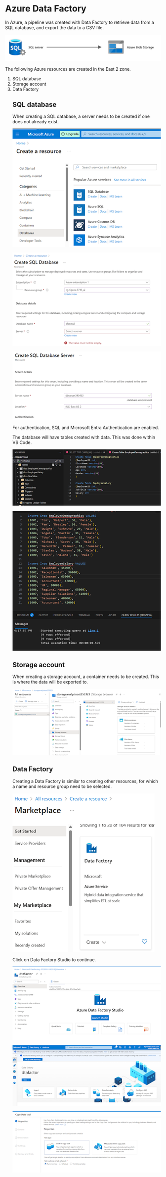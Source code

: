 # Azure Data Factory

In Azure, a pipeline was created with Data Factory to retrieve data from a SQL database, and export the data to a CSV file.
<p><img src="https://github.com/tipros/Portfolio/blob/main/Projects/Azure/Images/SQLToBlob.png"/></p>

<p>
The following Azure resources are created in the East 2 zone.
<ol>
<li>SQL database</li>
<li>Storage account</li>
<li>Data Factory</li>
</lo>
</p>
  
## SQL database
When creating a SQL database, a server needs to be created if one does not already exist. 
<p><img src="https://github.com/tipros/Portfolio/blob/main/Projects/Azure/Images/CreateDatabase.png"/></p>
<p><img src="https://github.com/tipros/Portfolio/blob/main/Projects/Azure/Images/DBCreationForm.png"/></p>
<p><img src="https://github.com/tipros/Portfolio/blob/main/Projects/Azure/Images/DBServerForm.png"/></p>
For authentication, SQL and Microsoft Entra Authentication are enabled. 

The database will have tables created with data. This was done within VS Code.
<p><img src="https://github.com/tipros/Portfolio/blob/main/Projects/Azure/Images/VSCodeCreateTables.png"/></p>
<p><img src="https://github.com/tipros/Portfolio/blob/main/Projects/Azure/Images/VSCodeInsertData.png"/></p>

## Storage account
When creating a storage account, a container needs to be created. This is where the data will be exported to.
<p><img src="https://github.com/tipros/Portfolio/blob/main/Projects/Azure/Images/StorageandContainer.png"/></p>

## Data Factory
Creating a Data Factory is similar to creating other resources, for which a name and resource group need to be selected.
<p><img src="https://github.com/tipros/Portfolio/blob/main/Projects/Azure/Images/CreateDataFactor.png"/></p>
Click on Data Factory Studio to continue.
<p><img src="https://github.com/tipros/Portfolio/blob/main/Projects/Azure/Images/DataFactoryStudio.png"/></p>

<p><img src="https://github.com/tipros/Portfolio/blob/main/Projects/Azure/Images/DataFactoryLaunchingPage.png"/></p>
<p><img src="https://github.com/tipros/Portfolio/blob/main/Projects/Azure/Images/DataFactoryIngest.png"/></p>

</br>




